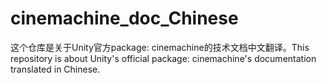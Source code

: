 # cinemachine_doc_Chinese
这个仓库是关于Unity官方package: cinemachine的技术文档中文翻译。This repository is about Unity's official package: cinemachine's documentation translated in Chinese.
